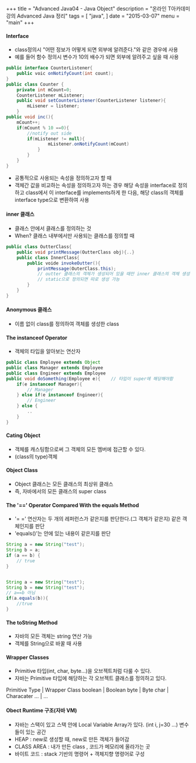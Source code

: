 +++
title = "Advanced Java04 - Java Object"
description = "온라인 T아카데미 강의 Advanced Java 정리"
tags = [
    "java",
]
date = "2015-03-07"
menu = "main"
+++


#### Interface
- class정의시 "어떤 정보가 어떻게 되면 외부에 알려준다."와 같은 경우에 사용
- 예를 들어 함수 정의시 변수가 10의 배수가 되면 외부에 알려주고 싶을 때 사용

```java
public interface CounterListener{
	public voic onNotifyCount(int count);
}
public class Counter {
	private int mCount=0;
	CounterListener mListener;
	public void setCounterListener(CounterListener listener){
		mLisener = listener;
	}
public void inc(){
	mCount++;
	if(mCount % 10 ==0){
		//notify out side
		if(mListener != null){
				mListener.onNotifyCount(mCount)
			}
		}
	}
}
```
- 공통적으로 사용되는 속성을 정의하고자 할 때
- 객체간 값을 비교하는 속성을 정의하고자 하는 경우 해당 속성을 interface로 정의하고 class에서 이 interface를 implements하게 한 다음, 해당 class의 객체를 interface type으로 변환하여 사용

#### inner 클래스
- 클래스 안에서 클래스를 정의하는 것
- When? 클래스 내부에서만 사용되는 클래스를 정의할 때

```java
public class OutterClass{
	public void printMessage(OutterClass obj){..}
	public class InnerClass{
		public voide invokeOutter(){
			printMessage(OuterClass.this); 
			// outter 클래스의 객체가 생성되어 있을 때만 inner 클래스의 객체 생성 가능 
			// static으로 정의되면 따로 생성 가능
		}
	}
}
```

#### Anonymous 클래스
- 이름 없이 class를 정의하여 객체를 생성한 class

#### The instanceof Operator
- 객체의 타입을 알아보는 연산자

```java
public class Employee extends Object
public class Manager extends Employee
public class Engineer extends Employee	
public void doSomething(Employee e){	// 타입이 super에 해당해야함
	if(e instanceof Manager){
    	// Manager
	} else if(e instanceof Engineer){
		// Engineer
	} else {
		..
	}
}
```

#### Cating Object
- 객체를 캐스팅함으로써 그 객체의 모든 멤버에 접근할 수 있다.
- (class의 type)객체

#### Object Class
- Object 클래스는 모든 클래스의 최상위 클래스
- 즉, 자바에서의 모든 클래스의 super class

#### The '==' Operator Compared With the equals Method
- '= =' 연산자는 두 개의 레퍼런스가 같은지를 판단한다.(그 객체가 같은지) 같은 객체인지를 판단
- 'equals()'는 안에 있는 내용이 같은지를 판단
```java
String a = new String("test");
String b = a;
if (a == b) {
	// true
}


String a = new String("test");
String b = new String("test");
// a==b 아님
if(a.equals(b)){
	//true
}
```

#### The toString Method
- 자바의 모든 객체는 string 연산 가능
- 객체를 String으로 바꿀 때 사용

#### Wrapper Classes
- Primitive 타입(int, char, byte...)을 오브젝트처럼 다룰 수 있다.
- 자바는 Primitive 타입에 해당하는 각 오브젝트 클래스를 정의하고 있다.

Primitive Type     | Wrapper Class
boolean 		   | Boolean
byte    		   | Byte
char     | Characater
... | ...

#### Obect Runtime 구조(자바 VM)
- 자바는 스택이 있고 스택 안에 Local Variable Array가 있다. (int i, j=30 ...) 변수들이 있는 공간
- HEAP : new로 생성할 때, new로 만든 객체가 들어감
- CLASS AREA : 내가 만든 class , 코드가 메모리에 올라가는 곳
- 바이트 코드 : stack 기반의 명령어 + 객체지향 명령어로 구성